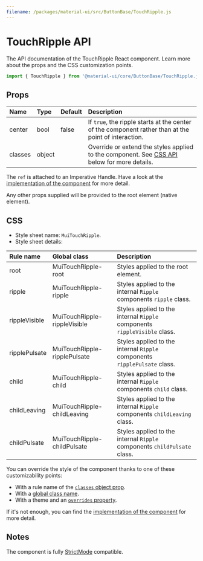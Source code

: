 ```yaml
---
filename: /packages/material-ui/src/ButtonBase/TouchRipple.js
---
```


<!--- This documentation is automatically generated, do not try to edit it. -->

# TouchRipple API

<p class="description">The API documentation of the TouchRipple React component. Learn more about the props and the CSS customization points.</p>

```js
import { TouchRipple } from '@material-ui/core/ButtonBase/TouchRipple.js';
```



## Props

| Name | Type | Default | Description |
|:-----|:-----|:--------|:------------|
| <span class="prop-name">center</span> | <span class="prop-type">bool</span> | <span class="prop-default">false</span> | If `true`, the ripple starts at the center of the component rather than at the point of interaction. |
| <span class="prop-name">classes</span> | <span class="prop-type">object</span> |  | Override or extend the styles applied to the component. See [CSS API](#css) below for more details. |

The `ref` is attached to an Imperative Handle. Have a look at the [implementation of the component](https://github.com/mui-org/material-ui/blob/master/packages/material-ui/src/ButtonBase/TouchRipple.js) for more detail.

Any other props supplied will be provided to the root element (native element).

## CSS

- Style sheet name: `MuiTouchRipple`.
- Style sheet details:

| Rule name | Global class | Description |
|:-----|:-------------|:------------|
| <span class="prop-name">root</span> | <span class="prop-name">MuiTouchRipple-root</span> | Styles applied to the root element.
| <span class="prop-name">ripple</span> | <span class="prop-name">MuiTouchRipple-ripple</span> | Styles applied to the internal `Ripple` components `ripple` class.
| <span class="prop-name">rippleVisible</span> | <span class="prop-name">MuiTouchRipple-rippleVisible</span> | Styles applied to the internal `Ripple` components `rippleVisible` class.
| <span class="prop-name">ripplePulsate</span> | <span class="prop-name">MuiTouchRipple-ripplePulsate</span> | Styles applied to the internal `Ripple` components `ripplePulsate` class.
| <span class="prop-name">child</span> | <span class="prop-name">MuiTouchRipple-child</span> | Styles applied to the internal `Ripple` components `child` class.
| <span class="prop-name">childLeaving</span> | <span class="prop-name">MuiTouchRipple-childLeaving</span> | Styles applied to the internal `Ripple` components `childLeaving` class.
| <span class="prop-name">childPulsate</span> | <span class="prop-name">MuiTouchRipple-childPulsate</span> | Styles applied to the internal `Ripple` components `childPulsate` class.

You can override the style of the component thanks to one of these customizability points:

- With a rule name of the [`classes` object prop](/customization/components/#overriding-styles-with-classes).
- With a [global class name](/customization/components/#overriding-styles-with-global-class-names).
- With a theme and an [`overrides` property](/customization/globals/#css).

If it's not enough, you can find the [implementation of the component](https://github.com/mui-org/material-ui/blob/master/packages/material-ui/src/ButtonBase/TouchRipple.js) for more detail.

## Notes

The component is fully [StrictMode](https://reactjs.org/docs/strict-mode.html) compatible.

